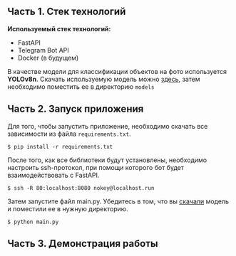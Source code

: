## <a id="title1">Часть 1. Стек технологий</a>

**Используемый стек технологий:**
* FastAPI
* Telegram Bot API
* Docker (в будущем)

В качестве модели для классификации объектов на фото используется **YOLOv8n**. Скачать используемую модель можно <a href="https://drive.google.com/uc?export=download&id=1i9LToKKEFjepcfEmSrCHSQC5L0wG-jdF">здесь</a>,
затем необходимо поместить ее в директорию ```models``` 

## <a id="title2">Часть 2. Запуск приложения</a>

Для того, чтобы запустить приложение, необходимо скачать все зависимости из файла ```requirements.txt```.
```
$ pip install -r requirements.txt
```

После того, как все библиотеки будут установлены, необходимо настроить ssh-протокол, при помощи которого бот будет взаимодействовать с FastAPI.
```
$ ssh -R 80:localhost:8080 nokey@localhost.run
```

Затем запустите файл main.py. Убедитесь в том, что вы <a href="https://drive.google.com/uc?export=download&id=1i9LToKKEFjepcfEmSrCHSQC5L0wG-jdF">скачали</a> модель и поместили ее в нужную директорию.
```
$ python main.py
```

## <a id="title3">Часть 3. Демонстрация работы</a>
